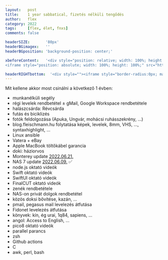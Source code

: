 ```yaml
---
layout:   post
title:    1 year sabbatical, fizetés nélküli tengődés 
author:   flex
category: 2022
tags:     [flex, élet, fnxs]
comments: false

headerSIZE:       '80px'
headerBGimagex:   ''
headerBGposition: 'background-position: center;'

xbeforeContent:	  '<div style="position: relative; width: 100%; height: 0; padding-bottom: 56.25%;">
<iframe style="position: absolute; width: 100%; height: 100%;" src="https://www.youtube.com/embed/ec6_rZ6llI4" title="YouTube video player" frameborder="0" allow="accelerometer; autoplay; clipboard-write; encrypted-media; gyroscope; picture-in-picture" allowfullscreen></iframe></div>'

headerRIGHTbottom:  '<div style=""><iframe style="border-radius:0px; margin-bottom: -9px" src="https://open.spotify.com/embed/track/6fnachl7fIn5dqIjakfJ57?utm_source=generator" width="100%" height="80" frameBorder="0" allowfullscreen="" allow="autoplay; clipboard-write; encrypted-media; fullscreen; picture-in-picture"></iframe></div>'
---
```


Mit kellene akkor most csinálni a következő 1 évben:
- munkanélküli segély
- régi levelek rendbetétel ± gMail, Google Workspace rendbetétele
- halászcsárda: Révcsárda
- futás és biciklizés
- fotók feldolgozása (Apuka, Ungvár, mohácsi ruhásszekrény, ...)
- blog.fleischmann.hu folytatása képek, levelek, 8mm, VHS, ..., syntaxhighlight, ... 
- Linux ansible
- Vatera + eBay
- Apple MacBook töltőkábel garancia
- doki: háziorvos
- Monterey update [2022.06.21.](Apple_Catalina2Monterey_upgrade)
- NAS 7 update [2022.06.09.](Synology_DSM7_upgrade) ✅
- node.js oktató videók
- Swift oktató videók
- SwiftUI oktató videók
- FinalCUT oktató videók
- zenék rendbetétele
- NAS-on privát dolgok rendbetétel
- közös doksi bővítése, kazán, ...
- pmail, pegasus mail levelezés átfutása
- Fidonet levelezés átfutása
- könyvek: kín, ég urai, 1q84, sapiens, ... 
- angol: Access to English, ...
- pico8 oktató videók
- parallel parancs
- zsh 
- Github actions
- C
- awk, perl, bash